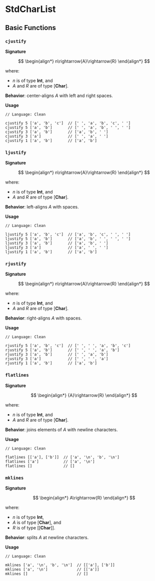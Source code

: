 # StdCharList
 
## Basic Functions

### `cjustify`

**Signature**

$$
\begin{align*}
n\rightarrow{A}\rightarrow{R}
\end{align*}
$$

where:
- $n$ is of type $\textbf{Int}$, and
- $A$ and $R$ are of type $[\textbf{Char}]$.

**Behavior**: center-aligns $A$ with left and right spaces.

**Usage**

```
// Language: Clean

cjustify 5 ['a', 'b', 'c']  // [' ', 'a', 'b', 'c', ' ']
cjustify 5 ['a', 'b']       // [' ', 'a', 'b', ' ', ' ']
cjustify 3 ['a', 'b']       // ['a', 'b', ' ']
cjustify 3 ['a']            // [' ', 'a', ' ']
cjustify 1 ['a', 'b']       // ['a', 'b']
```

### `ljustify`

**Signature**

$$
\begin{align*}
n\rightarrow{A}\rightarrow{R}
\end{align*}
$$

where:
- $n$ is of type $\textbf{Int}$, and
- $A$ and $R$ are of type $[\textbf{Char}]$.

**Behavior**: left-aligns $A$ with spaces.

**Usage**

```
// Language: Clean

ljustify 5 ['a', 'b', 'c']  // ['a', 'b', 'c', ' ', ' ']
ljustify 5 ['a', 'b']       // ['a', 'b', ' ', ' ', ' ']
ljustify 3 ['a', 'b']       // ['a', 'b', ' ']
ljustify 3 ['a']            // ['a', ' ', ' ']
ljustify 1 ['a', 'b']       // ['a', 'b']
```

### `rjustify`

**Signature**

$$
\begin{align*}
n\rightarrow{A}\rightarrow{R}
\end{align*}
$$

where:
- $n$ is of type $\textbf{Int}$, and
- $A$ and $R$ are of type $[\textbf{Char}]$.

**Behavior**: right-aligns $A$ with spaces.

**Usage**

```
// Language: Clean

rjustify 5 ['a', 'b', 'c']  // [' ', ' ', 'a', 'b', 'c']
rjustify 5 ['a', 'b']       // [' ', ' ', 'a', 'b']
rjustify 3 ['a', 'b']       // [' ', 'a', 'b']
rjustify 3 ['a']            // [' ', ' ', 'a']
rjustify 1 ['a', 'b']       // ['a', 'b']
```

### `flatlines`

**Signature**

$$
\begin{align*}
{A}\rightarrow{R}
\end{align*}
$$

where:
- $n$ is of type $\textbf{Int}$, and
- $A$ and $R$ are of type $[\textbf{Char}]$.

**Behavior**: joins elements of $A$ with newline characters.

**Usage**

```
// Language: Clean

flatlines [['a'], ['b']]  // ['a', '\n', 'b', '\n']
flatlines ['a']           // ['a', '\n']
flatlines []              // []
```

### `mklines`

**Signature**

$$
\begin{align*}
A\rightarrow{R}
\end{align*}
$$

where:
- $n$ is of type $\textbf{Int}$,
- $A$ is of type $[\textbf{Char}]$, and
- $R$ is of type $[[\textbf{Char}]]$.

**Behavior**: splits $A$ at newline characters.

**Usage**

```
// Language: Clean

mklines ['a', '\n', 'b', '\n']  // [['a'], ['b']]
mklines ['a', '\n']             // [['a']]
mklines []                      // []
```
